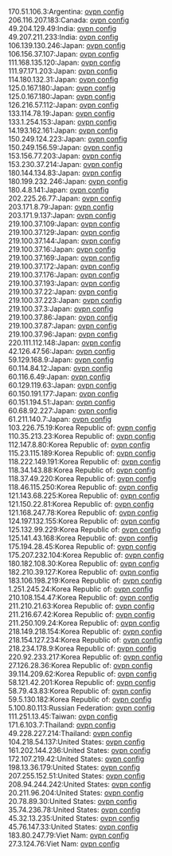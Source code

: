 170.51.106.3:Argentina: [ovpn config](vpn/170_51_106_3.ovpn)  
206.116.207.183:Canada: [ovpn config](vpn/206_116_207_183.ovpn)  
49.204.129.49:India: [ovpn config](vpn/49_204_129_49.ovpn)  
49.207.211.233:India: [ovpn config](vpn/49_207_211_233.ovpn)  
106.139.130.246:Japan: [ovpn config](vpn/106_139_130_246.ovpn)  
106.156.37.107:Japan: [ovpn config](vpn/106_156_37_107.ovpn)  
111.168.135.120:Japan: [ovpn config](vpn/111_168_135_120.ovpn)  
111.97.171.203:Japan: [ovpn config](vpn/111_97_171_203.ovpn)  
114.180.132.31:Japan: [ovpn config](vpn/114_180_132_31.ovpn)  
125.0.167.180:Japan: [ovpn config](vpn/125_0_167_180.ovpn)  
125.0.167.180:Japan: [ovpn config](vpn/125_0_167_180.ovpn)  
126.216.57.112:Japan: [ovpn config](vpn/126_216_57_112.ovpn)  
133.114.78.19:Japan: [ovpn config](vpn/133_114_78_19.ovpn)  
133.1.254.153:Japan: [ovpn config](vpn/133_1_254_153.ovpn)  
14.193.162.161:Japan: [ovpn config](vpn/14_193_162_161.ovpn)  
150.249.124.223:Japan: [ovpn config](vpn/150_249_124_223.ovpn)  
150.249.156.59:Japan: [ovpn config](vpn/150_249_156_59.ovpn)  
153.156.77.203:Japan: [ovpn config](vpn/153_156_77_203.ovpn)  
153.230.37.214:Japan: [ovpn config](vpn/153_230_37_214.ovpn)  
180.144.134.83:Japan: [ovpn config](vpn/180_144_134_83.ovpn)  
180.199.232.246:Japan: [ovpn config](vpn/180_199_232_246.ovpn)  
180.4.8.141:Japan: [ovpn config](vpn/180_4_8_141.ovpn)  
202.225.26.77:Japan: [ovpn config](vpn/202_225_26_77.ovpn)  
203.171.8.79:Japan: [ovpn config](vpn/203_171_8_79.ovpn)  
203.171.9.137:Japan: [ovpn config](vpn/203_171_9_137.ovpn)  
219.100.37.109:Japan: [ovpn config](vpn/219_100_37_109.ovpn)  
219.100.37.129:Japan: [ovpn config](vpn/219_100_37_129.ovpn)  
219.100.37.144:Japan: [ovpn config](vpn/219_100_37_144.ovpn)  
219.100.37.16:Japan: [ovpn config](vpn/219_100_37_16.ovpn)  
219.100.37.169:Japan: [ovpn config](vpn/219_100_37_169.ovpn)  
219.100.37.172:Japan: [ovpn config](vpn/219_100_37_172.ovpn)  
219.100.37.176:Japan: [ovpn config](vpn/219_100_37_176.ovpn)  
219.100.37.193:Japan: [ovpn config](vpn/219_100_37_193.ovpn)  
219.100.37.22:Japan: [ovpn config](vpn/219_100_37_22.ovpn)  
219.100.37.223:Japan: [ovpn config](vpn/219_100_37_223.ovpn)  
219.100.37.3:Japan: [ovpn config](vpn/219_100_37_3.ovpn)  
219.100.37.86:Japan: [ovpn config](vpn/219_100_37_86.ovpn)  
219.100.37.87:Japan: [ovpn config](vpn/219_100_37_87.ovpn)  
219.100.37.96:Japan: [ovpn config](vpn/219_100_37_96.ovpn)  
220.111.112.148:Japan: [ovpn config](vpn/220_111_112_148.ovpn)  
42.126.47.56:Japan: [ovpn config](vpn/42_126_47_56.ovpn)  
59.129.168.9:Japan: [ovpn config](vpn/59_129_168_9.ovpn)  
60.114.84.12:Japan: [ovpn config](vpn/60_114_84_12.ovpn)  
60.116.6.49:Japan: [ovpn config](vpn/60_116_6_49.ovpn)  
60.129.119.63:Japan: [ovpn config](vpn/60_129_119_63.ovpn)  
60.150.191.177:Japan: [ovpn config](vpn/60_150_191_177.ovpn)  
60.151.194.51:Japan: [ovpn config](vpn/60_151_194_51.ovpn)  
60.68.92.227:Japan: [ovpn config](vpn/60_68_92_227.ovpn)  
61.211.140.7:Japan: [ovpn config](vpn/61_211_140_7.ovpn)  
103.226.75.19:Korea Republic of: [ovpn config](vpn/103_226_75_19.ovpn)  
110.35.213.23:Korea Republic of: [ovpn config](vpn/110_35_213_23.ovpn)  
112.147.8.80:Korea Republic of: [ovpn config](vpn/112_147_8_80.ovpn)  
115.23.115.189:Korea Republic of: [ovpn config](vpn/115_23_115_189.ovpn)  
118.222.149.191:Korea Republic of: [ovpn config](vpn/118_222_149_191.ovpn)  
118.34.143.88:Korea Republic of: [ovpn config](vpn/118_34_143_88.ovpn)  
118.37.49.220:Korea Republic of: [ovpn config](vpn/118_37_49_220.ovpn)  
118.46.115.250:Korea Republic of: [ovpn config](vpn/118_46_115_250.ovpn)  
121.143.68.225:Korea Republic of: [ovpn config](vpn/121_143_68_225.ovpn)  
121.150.22.81:Korea Republic of: [ovpn config](vpn/121_150_22_81.ovpn)  
121.168.247.78:Korea Republic of: [ovpn config](vpn/121_168_247_78.ovpn)  
124.197.132.155:Korea Republic of: [ovpn config](vpn/124_197_132_155.ovpn)  
125.132.99.229:Korea Republic of: [ovpn config](vpn/125_132_99_229.ovpn)  
125.141.43.168:Korea Republic of: [ovpn config](vpn/125_141_43_168.ovpn)  
175.194.28.45:Korea Republic of: [ovpn config](vpn/175_194_28_45.ovpn)  
175.207.232.104:Korea Republic of: [ovpn config](vpn/175_207_232_104.ovpn)  
180.182.108.30:Korea Republic of: [ovpn config](vpn/180_182_108_30.ovpn)  
182.210.39.127:Korea Republic of: [ovpn config](vpn/182_210_39_127.ovpn)  
183.106.198.219:Korea Republic of: [ovpn config](vpn/183_106_198_219.ovpn)  
1.251.245.24:Korea Republic of: [ovpn config](vpn/1_251_245_24.ovpn)  
210.108.154.47:Korea Republic of: [ovpn config](vpn/210_108_154_47.ovpn)  
211.210.21.63:Korea Republic of: [ovpn config](vpn/211_210_21_63.ovpn)  
211.216.67.42:Korea Republic of: [ovpn config](vpn/211_216_67_42.ovpn)  
211.250.109.24:Korea Republic of: [ovpn config](vpn/211_250_109_24.ovpn)  
218.149.218.154:Korea Republic of: [ovpn config](vpn/218_149_218_154.ovpn)  
218.154.127.234:Korea Republic of: [ovpn config](vpn/218_154_127_234.ovpn)  
218.234.178.9:Korea Republic of: [ovpn config](vpn/218_234_178_9.ovpn)  
220.92.233.217:Korea Republic of: [ovpn config](vpn/220_92_233_217.ovpn)  
27.126.28.36:Korea Republic of: [ovpn config](vpn/27_126_28_36.ovpn)  
39.114.209.62:Korea Republic of: [ovpn config](vpn/39_114_209_62.ovpn)  
58.121.42.201:Korea Republic of: [ovpn config](vpn/58_121_42_201.ovpn)  
58.79.43.83:Korea Republic of: [ovpn config](vpn/58_79_43_83.ovpn)  
59.5.130.182:Korea Republic of: [ovpn config](vpn/59_5_130_182.ovpn)  
5.100.80.113:Russian Federation: [ovpn config](vpn/5_100_80_113.ovpn)  
111.251.13.45:Taiwan: [ovpn config](vpn/111_251_13_45.ovpn)  
171.6.103.7:Thailand: [ovpn config](vpn/171_6_103_7.ovpn)  
49.228.227.214:Thailand: [ovpn config](vpn/49_228_227_214.ovpn)  
104.218.54.137:United States: [ovpn config](vpn/104_218_54_137.ovpn)  
161.202.144.236:United States: [ovpn config](vpn/161_202_144_236.ovpn)  
172.107.219.42:United States: [ovpn config](vpn/172_107_219_42.ovpn)  
198.13.36.179:United States: [ovpn config](vpn/198_13_36_179.ovpn)  
207.255.152.51:United States: [ovpn config](vpn/207_255_152_51.ovpn)  
208.94.244.242:United States: [ovpn config](vpn/208_94_244_242.ovpn)  
20.211.96.204:United States: [ovpn config](vpn/20_211_96_204.ovpn)  
20.78.89.30:United States: [ovpn config](vpn/20_78_89_30.ovpn)  
35.74.236.78:United States: [ovpn config](vpn/35_74_236_78.ovpn)  
45.32.13.235:United States: [ovpn config](vpn/45_32_13_235.ovpn)  
45.76.147.33:United States: [ovpn config](vpn/45_76_147_33.ovpn)  
183.80.247.79:Viet Nam: [ovpn config](vpn/183_80_247_79.ovpn)  
27.3.124.76:Viet Nam: [ovpn config](vpn/27_3_124_76.ovpn)  
